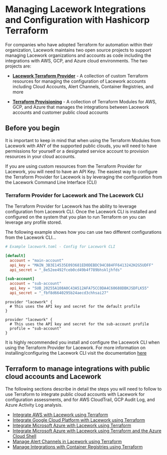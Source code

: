 # Managing Lacework Integrations and Configuration with Hashicorp Terraform
For companies who have adopted Terraform for automation within their organization, Lacework maintains two open source projects to support managing Lacework organizations and accounts as code including the integrations with AWS, GCP, and Azure cloud environments. The two projects are:

- [**Lacework Terraform Provider**](https://github.com/terraform-providers/terraform-provider-lacework) - A collection of custom Terraform resources for managing the configuration of Lacework accounts including Cloud Accounts, Alert Channels, Container Registries, and more

- [**Terraform Provisioning**](https://github.com/lacework/terraform-provisioning) - A collection of Terraform Modules for AWS, GCP, and Azure that manages the integrations between Lacework accounts and customer public cloud accounts

## Before you begin
It is important to keep in mind that when using the Terraform Modules from Lacework with ANY of the supported public clouds, you will need to have permissions for yourself or a designated service account to provision resources in your cloud accounts. 

If you are using custom resources from the Terraform Provider for Lacework, you will need to have an API Key. The easiest way to configure the Terraform Provider for Lacework is by leveraging the configuration from the Lacework Command Line Interface (CLI)

### Terraform Provider for Lacework and The Lacework CLI
The Terraform Provider for Lacework has the ability to leverage configuration from Lacework CLI. Once the Lacework CLI is installed and configured on the system that you plan to run Terraform on you can leverage any profile stored. 

The following example shows how you can use two different configurations from the Lacework CLI...


```lacework.toml
# Example lacework.toml - Config for Lacework CLI

[default]
  account = "main-account"
  api_key = "MAIN_3B3E14535E093681ED0DEBDC94C884FF6413242H2G5UDFF"
  api_secret = "_8e52ee492fceb0cd49b4f789bhskljhfds"

[sub-account]
  account = "sub-account"
  api_key = "SUB_20255A108A0C43A512AFA75CC0DA4C60688DBKJSDFLK55"
  api_secret = "_fbf8d6640295b24aecd3chhsai27"
```

```hcl
provider "lacework" {
  # This uses the API key and secret for the default profile
}

provider "lacework" {
  # This uses the API key and secret for the sub-account profile
  profile = "sub-account"
}
```

It is highly recommended you install and configure the Lacework CLI when using the Terraform Provider for Lacework. For more information on installing/configuring the Lacework CLI visit the documentation [here](https://github.com/lacework/go-sdk/wiki/CLI-Documentation#installation)

## Terraform to manage integrations with public cloud accounts and Lacework

The following sections describe in detail the steps you will need to follow to use Terraform to integrate public cloud accounts with Lacework for configuration assessments, and for AWS CloudTrail, GCP Audit Log, and Azure Activity Log analysis.

- [Integrate AWS with Lacework using Terraform]()
- [Integrate Google Cloud Platform with Lacework using Terraform]()
- [Integrate Microsoft Azure with Lacework using Terraform]()
- [Integrate Microsoft Azure with Lacework using Terraform and the Azure Cloud Shell]()
- [Manage Alert Channels in Lacework using Terraform]()
- [Manage Integrations with Container Registries using Terraform]()


